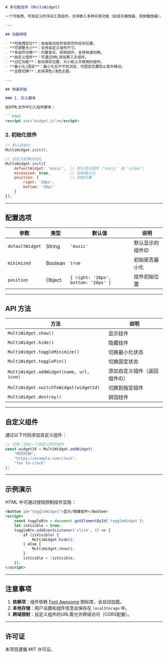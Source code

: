 ```markdown
# 多功能挂件 (MultiWidget)

一个可拖拽、可自定义的浮动工具组件，支持嵌入多种实用功能（如音乐播放器、视频播放器），并允许添加自定义组件。

---

## 功能特性

- **可拖拽定位**：自由拖动挂件到网页的任何位置。
- **可调整大小**：支持自定义组件尺寸。
- **多组件切换**：内置音乐、视频组件，支持快速切换。
- **自定义组件**：可通过URL添加第三方组件。
- **记忆功能**：自动保存位置、大小和上次使用的组件。
- **最小化/固定**：最小化后不干扰浏览，可固定位置防止意外移动。
- **主题切换**：支持深色/浅色主题。

---

## 快速开始

### 1. 引入脚本

在HTML文件中引入挂件脚本：

```html
<script src="widget.js"></script>
```

### 2. 初始化挂件

```javascript
// 默认初始化
MultiWidget.init();

// 自定义配置初始化
MultiWidget.init({
    defaultWidget: 'music',  // 默认显示组件（'music' 或 'video'）
    minimized: true,         // 初始最小化
    position: {              // 初始位置
        right: '20px',
        bottom: '20px'
    }
});
```

---

## 配置选项

| 参数          | 类型    | 默认值                          | 说明               |
|---------------|---------|---------------------------------|--------------------|
| `defaultWidget` | String  | `'music'`                      | 默认显示的组件ID   |
| `minimized`     | Boolean | `true`                         | 初始是否最小化     |
| `position`      | Object  | `{ right: '20px', bottom: '20px' }` | 挂件初始位置       |

---

## API 方法

| 方法               | 说明                |
|--------------------|---------------------|
| `MultiWidget.show()`          | 显示挂件            |
| `MultiWidget.hide()`          | 隐藏挂件            |
| `MultiWidget.toggleMinimize()`| 切换最小化状态      |
| `MultiWidget.togglePin()`     | 切换固定状态        |
| `MultiWidget.addWidget(name, url, icon)` | 添加自定义组件（返回组件ID） |
| `MultiWidget.switchToWidget(widgetId)`   | 切换到指定组件      |
| `MultiWidget.destroy()`       | 销毁挂件            |

---

## 自定义组件

通过以下代码添加自定义组件：

```javascript
// 示例：添加一个自定义网页组件
const widgetId = MultiWidget.addWidget(
    "网页时钟", 
    "https://example.com/clock", 
    "fas fa-clock"
);
```

---

## 示例演示

HTML 中可通过按钮控制挂件显隐：

```html
<button id="toggleWidget">显示/隐藏挂件</button>
<script>
    const toggleBtn = document.getElementById('toggleWidget');
    let isVisible = true;
    toggleBtn.addEventListener('click', () => {
        if (isVisible) {
            MultiWidget.hide();
        } else {
            MultiWidget.show();
        }
        isVisible = !isVisible;
    });
</script>
```

---

## 注意事项

1. **依赖项**：组件依赖 [Font Awesome](https://cdnjs.cloudflare.com/ajax/libs/font-awesome/5.15.4/css/all.min.css) 图标库，会自动加载。
2. **本地存储**：用户设置和组件信息会保存在 `localStorage` 中。
3. **跨域限制**：自定义组件的URL需允许跨域访问（CORS配置）。

---

## 许可证

本项目遵循 MIT 许可证。
